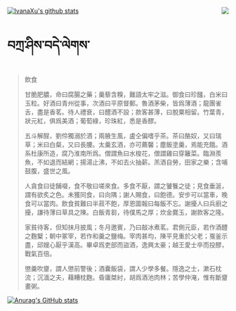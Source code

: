 [![IvanaXu's github stats](https://github-readme-stats.vercel.app/api?username=IvanaXu)](https://github.com/anuraghazra/github-readme-stats)
<img align="right" src="https://github-readme-stats.vercel.app/api/top-langs/?username=IvanaXu&langs_count=3&theme=graywhite" />
# བཀྲ་ཤིས་བདེ་ལེགས་
> 飲食
> 
> 甘脆肥膿，命曰腐腸之藥；羹藜含糗，難語太牢之滋。御食曰珍饈，白米曰玉粒。好酒曰青州從事，次酒曰平原督郵。魯酒茅柴，皆爲薄酒；龍團雀舌，盡是香茗。待人禮衰，曰醴酒不設；款客甚薄，曰脫粟相留。竹葉青，狀元紅，俱爲美酒；葡萄綠，珍珠紅，悉是香醪。
> 
> 五斗解酲，劉伶獨溺於酒；兩腋生風，盧仝偏嗜乎茶。茶曰酪奴，又曰瑞草；米曰白粲，又曰長腰。太羹玄酒，亦可薦馨；塵飯塗羹，焉能充餓。酒系杜康所造，腐乃淮南所爲。僧謂魚曰水梭花，僧謂雞曰穿籬菜。臨淵羨魚，不如退而結網；揚湯止沸，不如去火抽薪。羔酒自勞，田家之樂；含哺鼓腹，盛世之風。
> 
> 人貪食曰徒餔啜，食不敬曰嗟來食。多食不厭，謂之饕餮之徒；見食垂涎，謂有欲炙之色。未獲同食，曰向隅；謝人賜食，曰飽德。安步可以當車，晚食可以當肉。飲食貧難曰半菽不飽，厚恩圖報曰每飯不忘。謝擾人曰兵廚之擾，謙待薄曰草具之陳。白飯青芻，待僕馬之厚；炊金爨玉，謝款客之隆。
> 
> 家貧待客，但知抹月披風；冬月邀賓，乃曰敲冰煮茗。君側元臣，若作酒醴之麴櫱；朝中冢宰，若作和羹之鹽梅。宰肉甚均，陳平見重於父老；戛釜示盡，邱嫂心厭乎漢高。畢卓爲吏部而盜酒，逸興太豪；越王愛士卒而投醪，戰氣百倍。
> 
> 懲羹吹齏，謂人懲前警後；酒囊飯袋，謂人少學多餐。隱逸之士，漱石枕流；沉湎之夫，藉糟枕麴。昏庸桀紂，胡爲酒池肉林；苦學仲淹，惟有斷齏畫粥。
>
[![Anurag's GitHub stats](https://github-readme-stats.vercel.app/api?username=anuraghazra)](https://github.com/anuraghazra/github-readme-stats)
